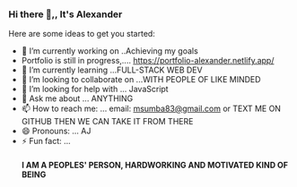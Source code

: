 ### Hi there 👋,, It's Alexander

<!--
**MSUMBA-art/MSUMBA-art** is a ✨ _special_ ✨ repository because its `README.md` (this file) appears on your GitHub profile.
-->
Here are some ideas to get you started:

- 🔭 I’m currently working on ..Achieving my goals
- Portfolio is still in progress,....  https://portfolio-alexander.netlify.app/
- 🌱 I’m currently learning ...FULL-STACK WEB DEV
- 👯 I’m looking to collaborate on ...WITH PEOPLE OF LIKE MINDED
- 🤔 I’m looking for help with ... JavaScript
- 💬 Ask me about ... ANYTHING
- 📫 How to reach me: ... email: msumba83@gmail.com or TEXT ME ON GITHUB THEN WE CAN TAKE IT FROM THERE
- 😄 Pronouns: ... AJ
- ⚡ Fun fact: ... <h4>I AM A PEOPLES' PERSON, HARDWORKING AND MOTIVATED KIND OF BEING</h4>
  
